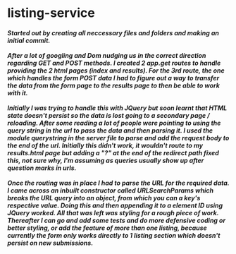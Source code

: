 # listing-service

##### Started out by creating all neccessary files and folders and making an initial commit. <br><br>After a lot of googling and Dom nudging us in the correct direction regarding GET and POST methods. I created 2 app.get routes to handle providing the 2 html pages (index and results). For the 3rd route, the one which handles the form POST data I had to figure out a way to transfer the data from the form page to the results page to then be able to work with it. <br><br>Initially I was trying to handle this with JQuery but soon learnt that HTML state doesn't persist so the data is lost going to a secondary page / reloading. After some reading a lot of people were pointing to using the query string in the url to pass the data and then parsing it. I used the module querystring in the server file to parse and add the request body to the end of the url. Initially this didn't work, it wouldn't route to my results.html page but adding a "?" at the end of the redirect path fixed this, not sure why, I'm assuming as queries usually show up after question marks in urls. <br><br>Once the routing was in place I had to parse the URL for the required data. I came across an inbuilt constructor called URLSearchParams which breaks the URL query into an object, from which you can a key's respective value. Doing this and then appending it to a element ID using JQuery worked. All that was left was styling for a rough piece of work. Thereafter I can go and add some tests and do more defensive coding or better styling, or add the feature of more than one listing, because currently the form only works directly to 1 listing section which doesn't persist on new submissions.
